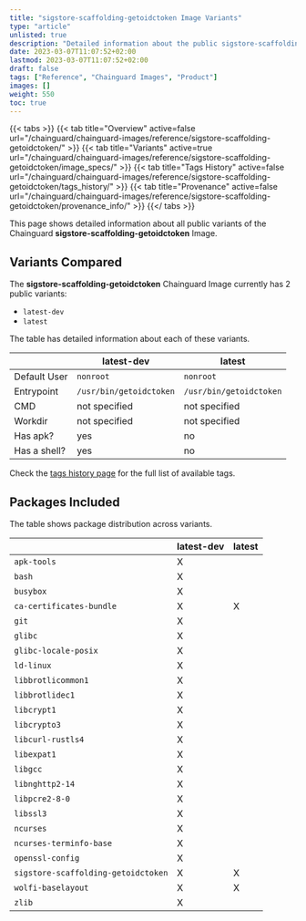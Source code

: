 ```yaml
---
title: "sigstore-scaffolding-getoidctoken Image Variants"
type: "article"
unlisted: true
description: "Detailed information about the public sigstore-scaffolding-getoidctoken Chainguard Image variants"
date: 2023-03-07T11:07:52+02:00
lastmod: 2023-03-07T11:07:52+02:00
draft: false
tags: ["Reference", "Chainguard Images", "Product"]
images: []
weight: 550
toc: true
---
```


{{< tabs >}}
{{< tab title="Overview" active=false url="/chainguard/chainguard-images/reference/sigstore-scaffolding-getoidctoken/" >}}
{{< tab title="Variants" active=true url="/chainguard/chainguard-images/reference/sigstore-scaffolding-getoidctoken/image_specs/" >}}
{{< tab title="Tags History" active=false url="/chainguard/chainguard-images/reference/sigstore-scaffolding-getoidctoken/tags_history/" >}}
{{< tab title="Provenance" active=false url="/chainguard/chainguard-images/reference/sigstore-scaffolding-getoidctoken/provenance_info/" >}}
{{</ tabs >}}

This page shows detailed information about all public variants of the Chainguard **sigstore-scaffolding-getoidctoken** Image.

## Variants Compared
The **sigstore-scaffolding-getoidctoken** Chainguard Image currently has 2 public variants: 

- `latest-dev`
- `latest`

The table has detailed information about each of these variants.

|              | latest-dev              | latest                  |
|--------------|-------------------------|-------------------------|
| Default User | `nonroot`               | `nonroot`               |
| Entrypoint   | `/usr/bin/getoidctoken` | `/usr/bin/getoidctoken` |
| CMD          | not specified           | not specified           |
| Workdir      | not specified           | not specified           |
| Has apk?     | yes                     | no                      |
| Has a shell? | yes                     | no                      |

Check the [tags history page](/chainguard/chainguard-images/reference/sigstore-scaffolding-getoidctoken/tags_history/) for the full list of available tags.

## Packages Included
The table shows package distribution across variants.

|                                     | latest-dev | latest |
|-------------------------------------|------------|--------|
| `apk-tools`                         | X          |        |
| `bash`                              | X          |        |
| `busybox`                           | X          |        |
| `ca-certificates-bundle`            | X          | X      |
| `git`                               | X          |        |
| `glibc`                             | X          |        |
| `glibc-locale-posix`                | X          |        |
| `ld-linux`                          | X          |        |
| `libbrotlicommon1`                  | X          |        |
| `libbrotlidec1`                     | X          |        |
| `libcrypt1`                         | X          |        |
| `libcrypto3`                        | X          |        |
| `libcurl-rustls4`                   | X          |        |
| `libexpat1`                         | X          |        |
| `libgcc`                            | X          |        |
| `libnghttp2-14`                     | X          |        |
| `libpcre2-8-0`                      | X          |        |
| `libssl3`                           | X          |        |
| `ncurses`                           | X          |        |
| `ncurses-terminfo-base`             | X          |        |
| `openssl-config`                    | X          |        |
| `sigstore-scaffolding-getoidctoken` | X          | X      |
| `wolfi-baselayout`                  | X          | X      |
| `zlib`                              | X          |        |

